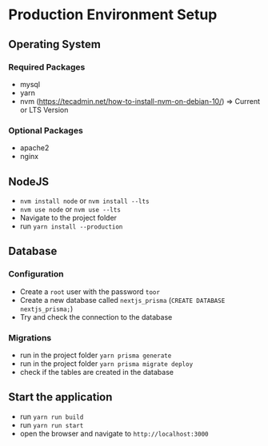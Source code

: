 # Production Environment Setup

## Operating System

### Required Packages
- mysql
- yarn
- nvm (https://tecadmin.net/how-to-install-nvm-on-debian-10/) => Current or LTS Version

### Optional Packages
- apache2
- nginx

## NodeJS
- `nvm install node` or `nvm install --lts`
- `nvm use node` or `nvm use --lts`
- Navigate to the project folder
- run `yarn install --production`

## Database

### Configuration
- Create a `root` user with the password `toor`
- Create a new database called `nextjs_prisma` (`CREATE DATABASE nextjs_prisma;`)
- Try and check the connection to the database

### Migrations
- run in the project folder `yarn prisma generate`
- run in the project folder `yarn prisma migrate deploy`
- check if the tables are created in the database

## Start the application
- run `yarn run build`
- run `yarn run start`
- open the browser and navigate to `http://localhost:3000`
